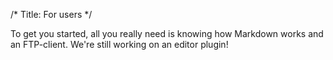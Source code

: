 /*
Title: For users
*/

To get you started, all you really need is knowing how Markdown works and an FTP-client. We're still working on an editor plugin!
